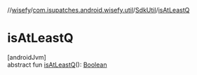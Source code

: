 //[wisefy](../../../index.md)/[com.isupatches.android.wisefy.util](../index.md)/[SdkUtil](index.md)/[isAtLeastQ](is-at-least-q.md)

# isAtLeastQ

[androidJvm]\
abstract fun [isAtLeastQ](is-at-least-q.md)(): [Boolean](https://kotlinlang.org/api/latest/jvm/stdlib/kotlin/-boolean/index.html)
